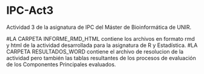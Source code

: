 # IPC-Act3
Actividad 3 de la asignatura de IPC del Máster de Bioinformática de UNIR.

#LA CARPETA INFORME_RMD_HTML contiene los archivos en formato rmd y html de la actividad desarrollada para la asignatura de R y Estadística. 
#LA CARPETA RESULTADOS_WORD contiene el archivo de resolucion de la actividad pero también las tablas resultantes de los procesos de evaluación de los Componentes Principales evaluados.



